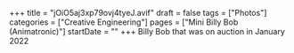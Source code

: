 +++
title = "jOiO5aj3xp79ovj4tyeJ.avif"
draft = false
tags = ["Photos"]
categories = ["Creative Engineering"]
pages = ["Mini Billy Bob (Animatronic)"]
startDate = ""
+++
Billy Bob that was on auction in January 2022
